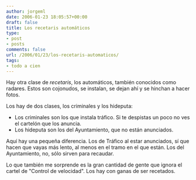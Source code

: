 ```yaml
---
author: jorgeml
date: 2006-01-23 18:05:57+00:00
draft: false
title: Los recetaris automáticos
type: 
- post
- posts
comments: false
url: /2006/01/23/los-recetaris-automaticos/
tags:
- todo a cien
---
```


Hay otra clase de _recetaris_, los automáticos, también conocidos como radares. Estos son cojonudos, se instalan, se dejan ahí y se hinchan a hacer fotos.

Los hay de dos clases, los criminales y los hideputa:

* Los criminales son los que instala tráfico. Si te despistas un poco no ves el cartelón que los anuncia.
* Los hideputa son los del Ayuntamiento, que no están anunciados.


Aquí hay una pequeña diferencia. Los de Tráfico al estar anunciados, sí que hacen que vayas más lento, al menos en el tramo en el que están. Los del Ayuntamiento, no, sólo sirven para recaudar.

Lo que también me sorprende es la gran cantidad de gente que ignora el cartel de "Control de velocidad". Los hay con ganas de ser recetados.
